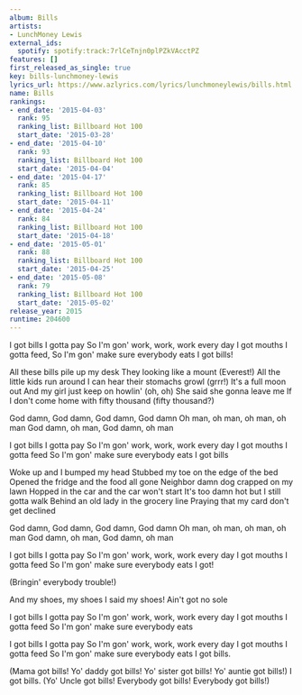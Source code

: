 ```yaml
---
album: Bills
artists:
- LunchMoney Lewis
external_ids:
  spotify: spotify:track:7rlCeTnjn0plPZkVAcctPZ
features: []
first_released_as_single: true
key: bills-lunchmoney-lewis
lyrics_url: https://www.azlyrics.com/lyrics/lunchmoneylewis/bills.html
name: Bills
rankings:
- end_date: '2015-04-03'
  rank: 95
  ranking_list: Billboard Hot 100
  start_date: '2015-03-28'
- end_date: '2015-04-10'
  rank: 93
  ranking_list: Billboard Hot 100
  start_date: '2015-04-04'
- end_date: '2015-04-17'
  rank: 85
  ranking_list: Billboard Hot 100
  start_date: '2015-04-11'
- end_date: '2015-04-24'
  rank: 84
  ranking_list: Billboard Hot 100
  start_date: '2015-04-18'
- end_date: '2015-05-01'
  rank: 88
  ranking_list: Billboard Hot 100
  start_date: '2015-04-25'
- end_date: '2015-05-08'
  rank: 79
  ranking_list: Billboard Hot 100
  start_date: '2015-05-02'
release_year: 2015
runtime: 204600
---
```

I got bills I gotta pay
So I'm gon' work, work, work every day
I got mouths I gotta feed,
So I'm gon' make sure everybody eats
I got bills!

All these bills pile up my desk
They looking like a mount (Everest!)
All the little kids run around
I can hear their stomachs growl (grrr!)
It's a full moon out
And my girl just keep on howlin' (oh, oh)
She said she gonna leave me
If I don't come home with fifty thousand (fifty thousand?)

God damn, God damn, God damn, God damn
Oh man, oh man, oh man, oh man
God damn, oh man, God damn, oh man

I got bills I gotta pay
So I'm gon' work, work, work every day
I got mouths I gotta feed
So I'm gon' make sure everybody eats
I got bills

Woke up and I bumped my head
Stubbed my toe on the edge of the bed
Opened the fridge and the food all gone
Neighbor damn dog crapped on my lawn
Hopped in the car and the car won't start
It's too damn hot but I still gotta walk
Behind an old lady in the grocery line
Praying that my card don't get declined

God damn, God damn, God damn, God damn
Oh man, oh man, oh man, oh man
God damn, oh man, God damn, oh man

I got bills I gotta pay
So I'm gon' work, work, work every day
I got mouths I gotta feed
So I'm gon' make sure everybody eats
I got!

(Bringin' everybody trouble!)

And my shoes, my shoes
I said my shoes!
Ain't got no sole

I got bills I gotta pay
So I'm gon' work, work, work every day
I got mouths I gotta feed
So I'm gon' make sure everybody eats

I got bills I gotta pay
So I'm gon' work, work, work every day
I got mouths I gotta feed
So I'm gon' make sure everybody eats
I got bills.

(Mama got bills! Yo' daddy got bills! Yo' sister got bills! Yo' auntie got bills!)
I got bills.
(Yo' Uncle got bills! Everybody got bills! Everybody got bills!)
